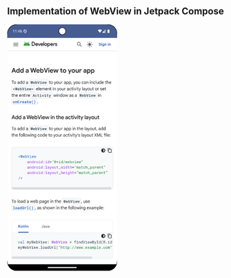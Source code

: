 ## Implementation of WebView in Jetpack Compose

<img src="UIcomponents/ss_webview.png" alt="UI Preview" width="255" height = "570"/>
